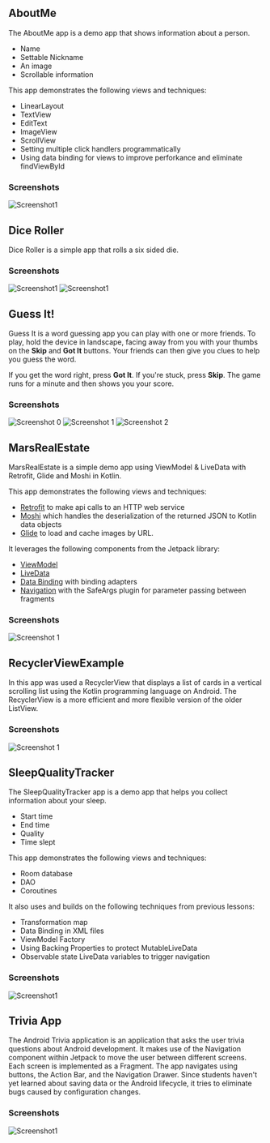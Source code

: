 ## AboutMe

The AboutMe app is a demo app that shows information about a person. 
* Name
* Settable Nickname
* An image
* Scrollable information

This app demonstrates the following views and techniques:
* LinearLayout
* TextView
* EditText
* ImageView
* ScrollView
* Setting multiple click handlers programmatically
* Using data binding for views to improve perforkance and eliminate findViewById

### Screenshots

![Screenshot1](About%20Me/screenshots/AboutMeScreenshots.png)



## Dice Roller

Dice Roller is a simple app that rolls a six sided die.


### Screenshots

![Screenshot1](/Dice%20Roller/screenshots/screen0.png) ![Screenshot1](/Dice%20Roller/screenshots/screen1.png)


## Guess It!

Guess It is a word guessing app you can play with one or more friends. To play, hold the device in landscape, facing away from you with your thumbs on the **Skip** and **Got It** buttons. Your friends can then give you clues to help you guess the word. 

If you get the word right, press **Got It**. If you're stuck, press **Skip**. The game runs for a minute and then shows you your score.


### Screenshots

![Screenshot 0](/Guess%20a%20Word/screenshots/screen0.png) ![Screenshot 1](/Guess%20a%20Word/screenshots/screen1.png) ![Screenshot 2](/Guess%20a%20Word/screenshots/screen2.png)



## MarsRealEstate

MarsRealEstate is a simple demo app using ViewModel & LiveData with Retrofit, Glide and Moshi in Kotlin.

This app demonstrates the following views and techniques:

* [Retrofit](https://square.github.io/retrofit/) to make api calls to an HTTP web service
* [Moshi](https://github.com/square/moshi) which handles the deserialization of the returned JSON to Kotlin data objects 
* [Glide](https://bumptech.github.io/glide/) to load and cache images by URL.
  
It leverages the following components from the Jetpack library:

* [ViewModel](https://developer.android.com/topic/libraries/architecture/viewmodel)
* [LiveData](https://developer.android.com/topic/libraries/architecture/livedata)
* [Data Binding](https://developer.android.com/topic/libraries/data-binding/) with binding adapters
* [Navigation](https://developer.android.com/topic/libraries/architecture/navigation/) with the SafeArgs plugin for parameter passing between fragments

### Screenshots

![Screenshot 1](/Mars%20Real%20Estate/screenshots/screen_1.png)


## RecyclerViewExample

In this app was used a RecyclerView that displays a list of cards in a vertical scrolling list using the Kotlin programming language on Android. The RecyclerView is a more efficient and more flexible version of the older ListView.

### Screenshots

![Screenshot 1](/RecyclerViewExample/screenshots/screen_0.jpg)

## SleepQualityTracker

The SleepQualityTracker app is a demo app that helps you collect information about your sleep. 
* Start time
* End time
* Quality
* Time slept

This app demonstrates the following views and techniques:
* Room database
* DAO
* Coroutines

It also uses and builds on the following techniques from previous lessons:
* Transformation map
* Data Binding in XML files
* ViewModel Factory
* Using Backing Properties to protect MutableLiveData
* Observable state LiveData variables to trigger navigation

### Screenshots

![Screenshot1](/SleepTracker/screenshots/sleep_quality_tracker_start.png)


## Trivia App

The Android Trivia application is an application that asks the user trivia questions about Android development.  It makes use of the Navigation component within Jetpack to move the user between different screens.  Each screen is implemented as a Fragment.
The app navigates using buttons, the Action Bar, and the Navigation Drawer.
Since students haven't yet learned about saving data or the Android lifecycle, it tries to eliminate bugs caused by configuration changes. 

### Screenshots

![Screenshot1](/Trivia%20App/screenshots/screen_1.png)
